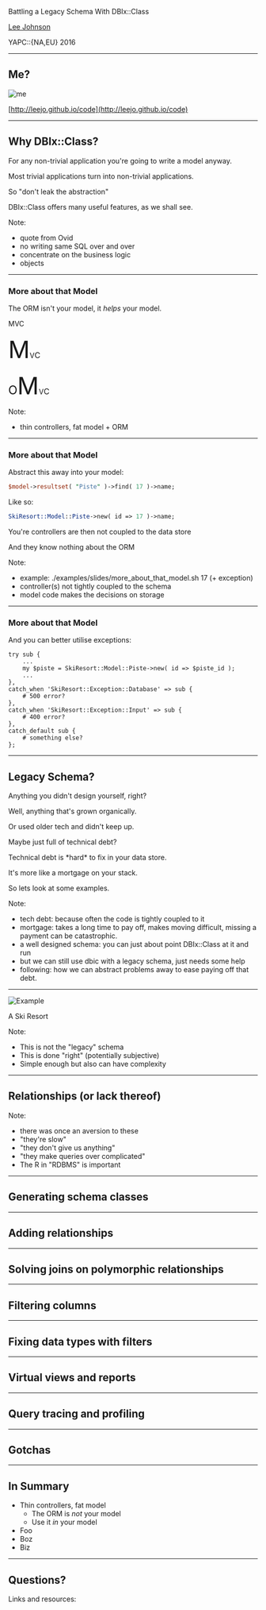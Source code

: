 Battling a Legacy Schema With DBIx::Class

[Lee Johnson](http://leejo.github.io)

YAPC::{NA,EU} 2016

---
## Me?

![me](img/card.jpg)

[http://leejo.github.io/code](http://leejo.github.io/code)

---
## Why DBIx::Class?

For any non-trivial application you're going to write a model anyway.

Most trivial applications turn into non-trivial applications.

So "don't leak the abstraction"

DBIx::Class offers many useful features, as we shall see.

Note:
- quote from Ovid
- no writing same SQL over and over
- concentrate on the business logic
- objects

---
### More about that Model

The ORM isn't your model, it *helps* your model.

<p class="fragment"> MVC </p>
<p class="fragment"> <font size=40>M</font>V<font size=3>C</font> </p>
<p class="fragment"> <font size=5>O</font><font size=40>M</font>V<font size=3>C</font> </p>

Note:
- thin controllers, fat model + ORM

---
### More about that Model

Abstract this away into your model:

```perl
$model->resultset( "Piste" )->find( 17 )->name;
```

Like so:

```perl
SkiResort::Model::Piste->new( id => 17 )->name;
```

You're controllers are then not coupled to the data store

And they know nothing about the ORM

Note:
- example: ./examples/slides/more_about_that_model.sh 17 (+ exception)
- controller(s) not tightly coupled to the schema
- model code makes the decisions on storage

---
### More about that Model

And you can better utilise exceptions:

```
try sub {
	...
	my $piste = SkiResort::Model::Piste->new( id => $piste_id );
	...
},
catch_when 'SkiResort::Exception::Database' => sub {
	# 500 error?
},
catch_when 'SkiResort::Exception::Input' => sub {
	# 400 error?
},
catch_default sub {
	# something else?
};
```

---
## Legacy Schema?

<p class="fragment"> Anything you didn't design yourself, right? </p>
<p class="fragment"> Well, anything that's grown organically. </p>
<p class="fragment"> Or used older tech and didn't keep up. </p>
<p class="fragment"> Maybe just full of technical debt? </p>
<p class="fragment"> Technical debt is *hard* to fix in your data store. </p>
<p class="fragment"> It's more like a mortgage on your stack. </p>
<p class="fragment"> So lets look at some examples. </p>

Note:
- tech debt: because often the code is tightly coupled to it
- mortgage: takes a long time to pay off, makes moving difficult, missing a payment can be catastrophic.
- a well designed schema: you can just about point DBIx::Class at it and run
- but we can still use dbic with a legacy schema, just needs some help
- following: how we can abstract problems away to ease paying off that debt.

---

![Example](img/resorts.png)

A Ski Resort

Note:
- This is not the "legacy" schema
- This is done "right" (potentially subjective)
- Simple enough but also can have complexity

---
## Relationships (or lack thereof)

Note:
- there was once an aversion to these
- "they're slow"
- "they don't give us anything"
- "they make queries over complicated"
- The R in "RDBMS" is important

---
## Generating schema classes


---
## Adding relationships


---
## Solving joins on polymorphic relationships


---
## Filtering columns


---
## Fixing data types with filters


---
## Virtual views and reports


---
## Query tracing and profiling


---
## Gotchas


---
## In Summary

+ Thin controllers, fat model
    - The ORM is *not* your model
    - Use it *in* your model
+ Foo
+ Boz
+ Biz

---
## Questions?

Links and resources:
